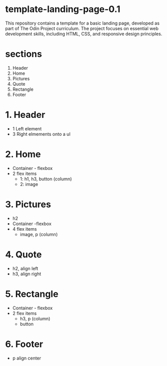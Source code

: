 # template-landing-page-0.1
This repository contains a template for a basic landing page, developed as part of The Odin Project curriculum. The project focuses on essential web development skills, including HTML, CSS, and responsive design principles. 

# sections
1. Header
2. Home
3. Pictures
4. Quote
5. Rectangle
6. Footer

# 1. Header
- 1 Left element
- 3 Right elmements onto a ul

# 2. Home
- Container - flexbox
- 2 flex items
    - 1: h1, h3, button (column)
    - 2: image

# 3. Pictures
- h2
- Container -flexbox
- 4 flex items
    - image, p (column)

# 4. Quote
- h2, align left
- h3, align right

# 5. Rectangle
- Container - flexbox
- 2 flex items
    - h3, p (column)
    - button

# 6. Footer
- p align center
